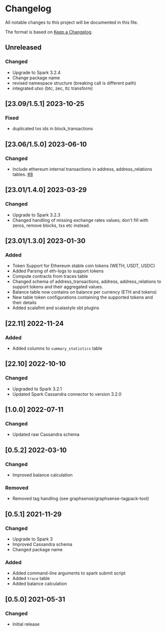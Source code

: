 # Changelog
All notable changes to this project will be documented in this file.

The format is based on [Keep a Changelog](https://keepachangelog.com/en/1.0.0/).

## Unreleased
### Changed
- Upgrade to Spark 3.2.4
- Change package name
- revised namespace structure (breaking call is different path)
- integrated utxo (btc, zec, ltc transform)

## [23.09/1.5.1] 2023-10-25
### Fixed
- duplicated txs ids in block_transactions

## [23.06/1.5.0] 2023-06-10
### Changed
- Include ethereum internal transactions in address, address_relations tables. [#8](https://github.com/graphsense/graphsense-ethereum-transformation/issues/8)

## [23.01/1.4.0] 2023-03-29
### Changed
- Upgrade to Spark 3.2.3
- Changed handling of missing exchange rates values; don't fill with zeros,
  remove blocks, txs etc instead.

## [23.01/1.3.0] 2023-01-30
### Added
- Token Support for Ethereum stable coin tokens (WETH, USDT, USDC)
- Added Parsing of eth-logs to support tokens
- Compute contracts from traces table
- Changed schema of address_transactions, address, address_relations to support tokens and their aggregated values.
- Balance table now contains on balance per currency (ETH and tokens)
- New table token configurations containing the supported tokens and their details
- Added scalafmt and scalastyle sbt plugins

## [22.11] 2022-11-24
### Added
- Added columns to `summary_statistics` table

## [22.10] 2022-10-10
### Changed
- Upgraded to Spark 3.2.1
- Updated Spark Cassandra connector to version 3.2.0

## [1.0.0] 2022-07-11
### Changed
- Updated raw Cassandra schema

## [0.5.2] 2022-03-10
### Changed
- Improved balance calculation
### Removed
- Removed tag handling (see graphsense/graphsense-tagpack-tool)

## [0.5.1] 2021-11-29
### Changed
- Upgrade to Spark 3
- Improved Cassandra schema
- Changed package name

### Added
- Added command-line arguments to spark submit script
- Added `trace` table
- Added balance calculation

## [0.5.0] 2021-05-31
### Changed
- Initial release

